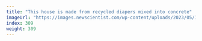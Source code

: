 ```yaml
---
title: "This house is made from recycled diapers mixed into concrete"
imageUrl: "https://images.newscientist.com/wp-content/uploads/2023/05/17171727/SEI_156304590.jpg?width=788"
index: 309
weight: 309
---
```

